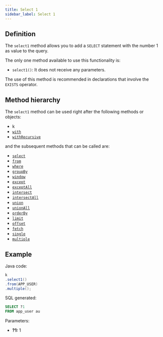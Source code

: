 ```yaml
---
title: Select 1
sidebar_label: Select 1
---
```


## Definition

The `select1` method allows you to add a `SELECT` statement with the number 1 as value to the query.

The only one method available to use this functionality is:

- `select1()`: It does not receive any parameters.

The use of this method is recommended in declarations that involve the `EXISTS` operator.

## Method hierarchy

The `select1` method can be used right after the following methods or objects:

- k
- [`with`](/docs/select-statement/clauses/with)
- [`withRecursive`](/docs/select-statement/clauses/with)

and the subsequent methods that can be called are:

- [`select`](/docs/select-statement/clauses/select/)
- [`from`](/docs/select-statement/clauses/select/)
- [`where`](/docs/select-statement/clauses/select/)
- [`groupBy`](/docs/select-statement/clauses/select/)
- [`window`](/docs/select-statement/clauses/select/)
- [`except`](/docs/select-statement/clauses/select/)
- [`exceptAll`](/docs/select-statement/clauses/select/)
- [`intersect`](/docs/select-statement/clauses/select/)
- [`intersectAll`](/docs/select-statement/clauses/select/)
- [`union`](/docs/select-statement/clauses/select/)
- [`unionAll`](/docs/select-statement/clauses/select/)
- [`orderBy`](/docs/select-statement/clauses/select/)
- [`limit`](/docs/select-statement/clauses/select/)
- [`offset`](/docs/select-statement/clauses/select/)
- [`fetch`](/docs/select-statement/clauses/select/)
- [`single`](/docs/select-statement/clauses/select/)
- [`multiple`](/docs/select-statement/clauses/select/)

## Example

Java code:

```java
k
.select1()
.from(APP_USER)
.multiple();
```

SQL generated:

```sql showLineNumbers
SELECT ?1
FROM app_user au
```

Parameters:

- **?1:** 1